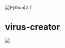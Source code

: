 ![Python|2.7](https://img.shields.io/badge/Python-2.7-blue.svg)
# virus-creator

<img src="https://github.com/rz-id/fbtools/blob/master/Screenshot_20200404_012112.jpg"/>
